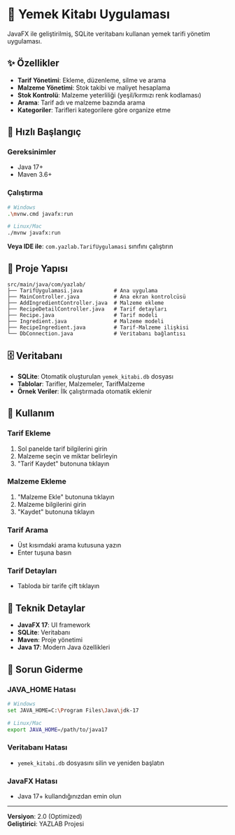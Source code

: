 # 🍳 Yemek Kitabı Uygulaması

JavaFX ile geliştirilmiş, SQLite veritabanı kullanan yemek tarifi yönetim uygulaması.

## ✨ Özellikler

- **Tarif Yönetimi**: Ekleme, düzenleme, silme ve arama
- **Malzeme Yönetimi**: Stok takibi ve maliyet hesaplama
- **Stok Kontrolü**: Malzeme yeterliliği (yeşil/kırmızı renk kodlaması)
- **Arama**: Tarif adı ve malzeme bazında arama
- **Kategoriler**: Tarifleri kategorilere göre organize etme

## 🚀 Hızlı Başlangıç

### Gereksinimler
- Java 17+
- Maven 3.6+

### Çalıştırma

```bash
# Windows
.\mvnw.cmd javafx:run

# Linux/Mac  
./mvnw javafx:run
```

**Veya IDE ile**: `com.yazlab.TarifUygulamasi` sınıfını çalıştırın

## 📁 Proje Yapısı

```
src/main/java/com/yazlab/
├── TarifUygulamasi.java          # Ana uygulama
├── MainController.java           # Ana ekran kontrolcüsü
├── AddIngredientController.java  # Malzeme ekleme
├── RecipeDetailController.java   # Tarif detayları
├── Recipe.java                   # Tarif modeli
├── Ingredient.java               # Malzeme modeli
├── RecipeIngredient.java         # Tarif-Malzeme ilişkisi
└── DbConnection.java             # Veritabanı bağlantısı
```

## 🗄️ Veritabanı

- **SQLite**: Otomatik oluşturulan `yemek_kitabi.db` dosyası
- **Tablolar**: Tarifler, Malzemeler, TarifMalzeme
- **Örnek Veriler**: İlk çalıştırmada otomatik eklenir

## 🎯 Kullanım

### Tarif Ekleme
1. Sol panelde tarif bilgilerini girin
2. Malzeme seçin ve miktar belirleyin
3. "Tarif Kaydet" butonuna tıklayın

### Malzeme Ekleme
1. "Malzeme Ekle" butonuna tıklayın
2. Malzeme bilgilerini girin
3. "Kaydet" butonuna tıklayın

### Tarif Arama
- Üst kısımdaki arama kutusuna yazın
- Enter tuşuna basın

### Tarif Detayları
- Tabloda bir tarife çift tıklayın

## 🔧 Teknik Detaylar

- **JavaFX 17**: UI framework
- **SQLite**: Veritabanı
- **Maven**: Proje yönetimi
- **Java 17**: Modern Java özellikleri

## 🐛 Sorun Giderme

### JAVA_HOME Hatası
```bash
# Windows
set JAVA_HOME=C:\Program Files\Java\jdk-17

# Linux/Mac
export JAVA_HOME=/path/to/java17
```

### Veritabanı Hatası
- `yemek_kitabi.db` dosyasını silin ve yeniden başlatın

### JavaFX Hatası
- Java 17+ kullandığınızdan emin olun

---

**Versiyon**: 2.0 (Optimized)  
**Geliştirici**: YAZLAB Projesi 